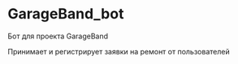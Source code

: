 # GarageBand_bot
Бот для проекта GarageBand 

Принимает и регистрирует заявки на ремонт от пользователей
